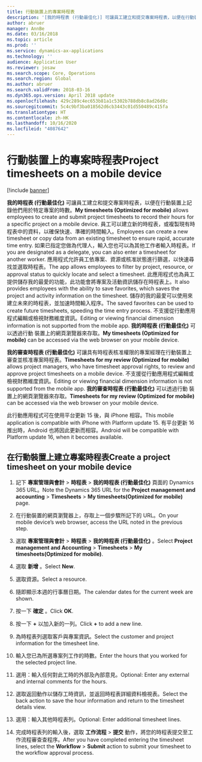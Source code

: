 ```yaml
---
title: 行動裝置上的專案時程表
description: '[我的時程表 (行動最佳化)] 可讓員工建立和提交專案時程表，以便在行動裝置上記錄他們用於特定專案的時數。'
author: abruer
manager: AnnBe
ms.date: 03/16/2018
ms.topic: article
ms.prod: ''
ms.service: dynamics-ax-applications
ms.technology: ''
audience: Application User
ms.reviewer: josaw
ms.search.scope: Core, Operations
ms.search.region: Global
ms.author: abruer
ms.search.validFrom: 2018-03-16
ms.dyn365.ops.version: April 2018 update
ms.openlocfilehash: 429c289c4ec653b81a1c5302b788db8c8ad26d8c
ms.sourcegitcommit: 5c4c9bf3ba018562d6cb3443c01d550489c415fa
ms.translationtype: HT
ms.contentlocale: zh-HK
ms.lasthandoff: 10/16/2020
ms.locfileid: "4087642"
---
```

# <a name="project-timesheets-on-a-mobile-device"></a><span data-ttu-id="c24b9-103">行動裝置上的專案時程表</span><span class="sxs-lookup"><span data-stu-id="c24b9-103">Project timesheets on a mobile device</span></span>

[!include [banner](../includes/banner.md)]

<span data-ttu-id="c24b9-104">**我的時程表 (行動最佳化)** 可讓員工建立和提交專案時程表，以便在行動裝置上記錄他們用於特定專案的時數。</span><span class="sxs-lookup"><span data-stu-id="c24b9-104">**My timesheets (Optimized for mobile)** allows employees to create and submit project timesheets to record their hours for a specific project on a mobile device.</span></span> <span data-ttu-id="c24b9-105">員工可以建立新的時程表，或複製現有時程表中的資料，以確保快速、準確的時間輸入。</span><span class="sxs-lookup"><span data-stu-id="c24b9-105">Employees can create a new timesheet or copy data from an existing timesheet to ensure rapid, accurate time entry.</span></span> <span data-ttu-id="c24b9-106">如果已指定您做為代理人，輸入您也可以為其他工作者輸入時程表。</span><span class="sxs-lookup"><span data-stu-id="c24b9-106">If you are designated as a delegate, you can also enter a timesheet for another worker.</span></span> <span data-ttu-id="c24b9-107">應用程式允許員工依專案、資源或核准狀態進行篩選，以快速尋找並選取時程表。</span><span class="sxs-lookup"><span data-stu-id="c24b9-107">The app allows employees to filter by project, resource, or approval status to quickly locate and select a timesheet.</span></span> <span data-ttu-id="c24b9-108">此應用程式也為員工提供儲存我的最愛的功能，此功能會將專案及活動資訊儲存在時程表上。</span><span class="sxs-lookup"><span data-stu-id="c24b9-108">It also provides employees with the ability to save favorites, which saves the project and activity information on the timesheet.</span></span> <span data-ttu-id="c24b9-109">儲存的我的最愛可以使用來建立未來的時程表，並加速時間輸入程序。</span><span class="sxs-lookup"><span data-stu-id="c24b9-109">The saved favorites can be used to create future timesheets, speeding the time entry process.</span></span> <span data-ttu-id="c24b9-110">不支援從行動應用程式編輯或檢視財務維度資訊。</span><span class="sxs-lookup"><span data-stu-id="c24b9-110">Editing or viewing financial dimension information is not supported from the mobile app.</span></span> <span data-ttu-id="c24b9-111">**我的時程表 (行動最佳化)** 可以透過行動 裝置上的網頁瀏覽器來存取。</span><span class="sxs-lookup"><span data-stu-id="c24b9-111">**My timesheets (Optimized for mobile)** can be accessed via the web browser on your mobile device.</span></span>

<span data-ttu-id="c24b9-112">**我的審查時程表 (行動最佳化)** 可讓具有時程表核准權限的專案經理在行動裝置上審查並核准專案時程表。</span><span class="sxs-lookup"><span data-stu-id="c24b9-112">**Timesheets for my review (Optimized for mobile)** allows project managers, who have timesheet approval rights, to review and approve project timesheets on a mobile device.</span></span> <span data-ttu-id="c24b9-113">不支援從行動應用程式編輯或檢視財務維度資訊。</span><span class="sxs-lookup"><span data-stu-id="c24b9-113">Editing or viewing financial dimension information is not supported from the mobile app.</span></span> <span data-ttu-id="c24b9-114">**我的審查時程表 (行動最佳化)** 可以透過行動 裝置上的網頁瀏覽器來存取。</span><span class="sxs-lookup"><span data-stu-id="c24b9-114">**Timesheets for my review (Optimized for mobile)** can be accessed via the web browser on your mobile device.</span></span>

<span data-ttu-id="c24b9-115">此行動應用程式可在使用平台更新 15 後，與 iPhone 相容。</span><span class="sxs-lookup"><span data-stu-id="c24b9-115">This mobile application is compatible with iPhone with Platform update 15.</span></span>
<span data-ttu-id="c24b9-116">有平台更新 16 推出時，Android 也將因此更新而相容。</span><span class="sxs-lookup"><span data-stu-id="c24b9-116">Android will be compatible with Platform update 16, when it becomes available.</span></span>

## <a name="create-a-project-timesheet-on-your-mobile-device"></a><span data-ttu-id="c24b9-117">在行動裝置上建立專案時程表</span><span class="sxs-lookup"><span data-stu-id="c24b9-117">Create a project timesheet on your mobile device</span></span>

1.  <span data-ttu-id="c24b9-118">記下 **專案管理與會計** \> **時程表** \> **我的時程表 (行動最佳化)** 頁面的 Dynamics 365 URL。</span><span class="sxs-lookup"><span data-stu-id="c24b9-118">Note the Dynamics 365 URL for the **Project management and accounting** \> **Timesheets** \> **My timesheets(Optimized for mobile)** page.</span></span>

2.  <span data-ttu-id="c24b9-119">在行動裝置的網頁瀏覽器上，存取上一個步驟所記下的 URL。</span><span class="sxs-lookup"><span data-stu-id="c24b9-119">On your mobile device’s web browser, access the URL noted in the previous step.</span></span>
 
3.  <span data-ttu-id="c24b9-120">選取 **專案管理與會計** \> **時程表** \> **我的時程表 (行動最佳化)** 。</span><span class="sxs-lookup"><span data-stu-id="c24b9-120">Select **Project management and Accounting** \> **Timesheets** \> **My timesheets(Optimized for mobile)**.</span></span>

4.  <span data-ttu-id="c24b9-121">選取 **新增** 。</span><span class="sxs-lookup"><span data-stu-id="c24b9-121">Select **New**.</span></span>

5.  <span data-ttu-id="c24b9-122">選取資源。</span><span class="sxs-lookup"><span data-stu-id="c24b9-122">Select a resource.</span></span>

6.  <span data-ttu-id="c24b9-123">隨即顯示本週的行事曆日期。</span><span class="sxs-lookup"><span data-stu-id="c24b9-123">The calendar dates for the current week are shown.</span></span>

7.  <span data-ttu-id="c24b9-124">按一下 **確定** 。</span><span class="sxs-lookup"><span data-stu-id="c24b9-124">Click **OK**.</span></span>

8.  <span data-ttu-id="c24b9-125">按一下 **+** 以加入新的一列。</span><span class="sxs-lookup"><span data-stu-id="c24b9-125">Click **+** to add a new line.</span></span>

9.  <span data-ttu-id="c24b9-126">為時程表列選取客戶與專案資訊。</span><span class="sxs-lookup"><span data-stu-id="c24b9-126">Select the customer and project information for the timesheet line.</span></span>

10. <span data-ttu-id="c24b9-127">輸入您已為所選專案列工作的時數。</span><span class="sxs-lookup"><span data-stu-id="c24b9-127">Enter the hours that you worked for the selected project line.</span></span>

11. <span data-ttu-id="c24b9-128">選用：輸入任何對此工時的外部及內部意見。</span><span class="sxs-lookup"><span data-stu-id="c24b9-128">Optional: Enter any external and internal comments for the hours.</span></span>

12. <span data-ttu-id="c24b9-129">選取返回動作以儲存工時資訊，並返回時程表詳細資料檢視表。</span><span class="sxs-lookup"><span data-stu-id="c24b9-129">Select the back action to save the hour information and return to the timesheet details view.</span></span>

13. <span data-ttu-id="c24b9-130">選用：輸入其他時程表列。</span><span class="sxs-lookup"><span data-stu-id="c24b9-130">Optional: Enter additional timesheet lines.</span></span>

14. <span data-ttu-id="c24b9-131">完成時程表列的輸入後，選取 **工作流程** \> **提交** 動作，將您的時程表提交至工作流程審查查程序。</span><span class="sxs-lookup"><span data-stu-id="c24b9-131">After you have completed entering the timesheet lines, select the **Workflow** \> **Submit** action to submit your timesheet to the workflow approval process.</span></span>

